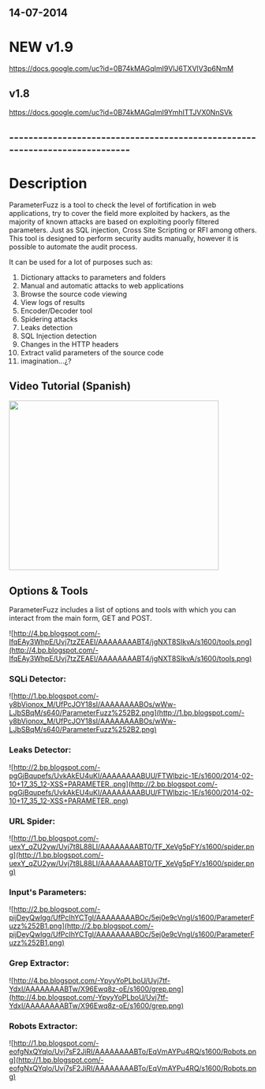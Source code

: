 ## 14-07-2014 ##
# NEW v1.9 #
https://docs.google.com/uc?id=0B74kMAGqImI9VlJ6TXVlV3p6NmM



## v1.8 ##
https://docs.google.com/uc?id=0B74kMAGqImI9YmhITTJVX0NnSVk

## ---------------------------------------------------------------------------- ##

# Description #

ParameterFuzz is a tool to check the level of fortification in web applications, try to cover the field more exploited by hackers, as the majority of known attacks are based on exploiting poorly filtered parameters. Just as SQL injection, Cross Site Scripting or RFI among others. This tool is designed to perform security audits manually, however it is possible to automate the audit process.

It can be used for a lot of purposes such as:

  1. Dictionary attacks to parameters and folders
  1. Manual and automatic attacks to web applications
  1. Browse the source code viewing
  1. View logs of results
  1. Encoder/Decoder tool
  1. Spidering attacks
  1. Leaks detection
  1. SQL Injection detection
  1. Changes in the HTTP headers
  1. Extract valid parameters of the source code
  1. imagination...¿?

## Video Tutorial (Spanish) ##

<a href='http://www.youtube.com/watch?feature=player_embedded&v=rZBuyZp7NlM' target='_blank'><img src='http://img.youtube.com/vi/rZBuyZp7NlM/0.jpg' width='425' height=344 /></a>

## Options & Tools ##

ParameterFuzz includes a list of options and tools with which you can interact from the main form, GET and POST.

![http://4.bp.blogspot.com/-IfqEAy3WhpE/Uvj7tzZEAEI/AAAAAAAABT4/jgNXT8SIkvA/s1600/tools.png](http://4.bp.blogspot.com/-IfqEAy3WhpE/Uvj7tzZEAEI/AAAAAAAABT4/jgNXT8SIkvA/s1600/tools.png)

### SQLi Detector: ###

![http://1.bp.blogspot.com/-y8bVionox_M/UfPcJOY18sI/AAAAAAAABOs/wWw-LJbSBqM/s640/ParameterFuzz%252B2.png](http://1.bp.blogspot.com/-y8bVionox_M/UfPcJOY18sI/AAAAAAAABOs/wWw-LJbSBqM/s640/ParameterFuzz%252B2.png)

### Leaks Detector: ###

![http://2.bp.blogspot.com/-pgGjBqupefs/UvkAkEU4uKI/AAAAAAAABUU/FTWlbzic-1E/s1600/2014-02-10+17_35_12-XSS+PARAMETER..png](http://2.bp.blogspot.com/-pgGjBqupefs/UvkAkEU4uKI/AAAAAAAABUU/FTWlbzic-1E/s1600/2014-02-10+17_35_12-XSS+PARAMETER..png)

### URL Spider: ###

![http://1.bp.blogspot.com/-uexY_qZU2yw/Uvj7t8L88LI/AAAAAAAABT0/TF_XeVg5pFY/s1600/spider.png](http://1.bp.blogspot.com/-uexY_qZU2yw/Uvj7t8L88LI/AAAAAAAABT0/TF_XeVg5pFY/s1600/spider.png)

### Input's Parameters: ###

![http://2.bp.blogspot.com/-pijDeyQwlgg/UfPcIhYCTgI/AAAAAAAABOc/5ej0e9cVngI/s1600/ParameterFuzz%252B1.png](http://2.bp.blogspot.com/-pijDeyQwlgg/UfPcIhYCTgI/AAAAAAAABOc/5ej0e9cVngI/s1600/ParameterFuzz%252B1.png)

### Grep Extractor: ###

![http://4.bp.blogspot.com/-YpyyYoPLboU/Uvj7tf-YdxI/AAAAAAAABTw/X96Ewq8z-oE/s1600/grep.png](http://4.bp.blogspot.com/-YpyyYoPLboU/Uvj7tf-YdxI/AAAAAAAABTw/X96Ewq8z-oE/s1600/grep.png)

### Robots Extractor: ###

![http://1.bp.blogspot.com/-eofgNxQYqlo/Uvj7sF2JiRI/AAAAAAAABTo/EqVmAYPu4RQ/s1600/Robots.png](http://1.bp.blogspot.com/-eofgNxQYqlo/Uvj7sF2JiRI/AAAAAAAABTo/EqVmAYPu4RQ/s1600/Robots.png)